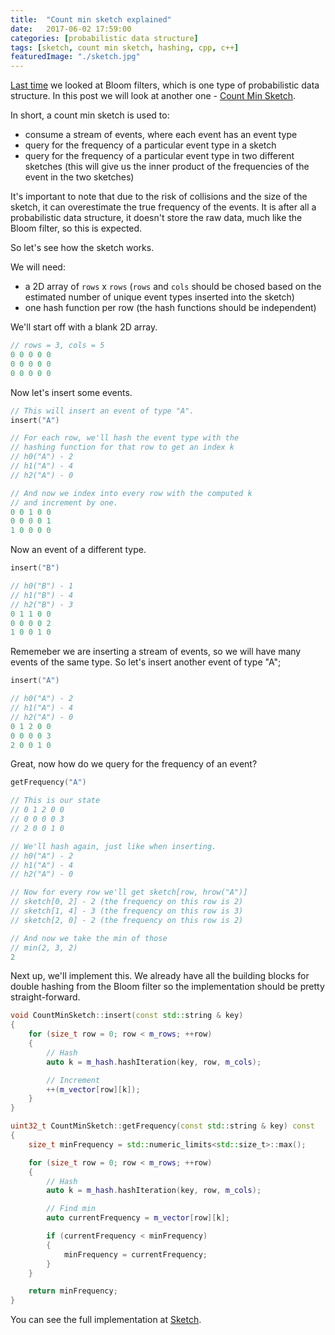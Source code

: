 ```yaml
---
title:  "Count min sketch explained"
date:   2017-06-02 17:59:00
categories: [probabilistic data structure]
tags: [sketch, count min sketch, hashing, cpp, c++]
featuredImage: "./sketch.jpg"
---
```


[Last time](/posts/4-bloom-filter-part-3/) we looked at Bloom filters, which is one type of probabilistic data structure. In this post we will look at another one - [Count Min Sketch](https://en.wikipedia.org/wiki/Count%E2%80%93min_sketch).   

In short, a count min sketch is used to:
* consume a stream of events, where each event has an event type
* query for the frequency of a particular event type in a sketch
* query for the frequency of a particular event type in two different sketches (this will give us the inner product of the frequencies of the event in the two sketches)

It's important to note that due to the risk of collisions and the size of the sketch, it can overestimate the true frequency of the events. It is after all a probabilistic data structure, it doesn't store the raw data, much like the Bloom filter, so this is expected. 

So let's see how the sketch works. 

We will need:
* a 2D array of `rows` x `rows` (`rows` and `cols` should be chosed based on the estimated number of unique event types inserted into the sketch)
* one hash function per row (the hash functions should be independent)


We'll start off with a blank 2D array. 


```cpp
// rows = 3, cols = 5
0 0 0 0 0
0 0 0 0 0
0 0 0 0 0
```

Now let's insert some events.

```cpp
// This will insert an event of type "A".
insert("A")

// For each row, we'll hash the event type with the
// hashing function for that row to get an index k
// h0("A") - 2
// h1("A") - 4
// h2("A") - 0

// And now we index into every row with the computed k
// and increment by one.
0 0 1 0 0
0 0 0 0 1
1 0 0 0 0
```

Now an event of a different type.
```cpp
insert("B")

// h0("B") - 1
// h1("B") - 4
// h2("B") - 3
0 1 1 0 0
0 0 0 0 2
1 0 0 1 0
```

Rememeber we are inserting a stream of events, so we will have many events of the same type. So let's insert another event of type "A";
```cpp
insert("A")

// h0("A") - 2
// h1("A") - 4
// h2("A") - 0
0 1 2 0 0
0 0 0 0 3
2 0 0 1 0
```

Great, now how do we query for the frequency of an event?

```cpp
getFrequency("A")

// This is our state
// 0 1 2 0 0
// 0 0 0 0 3
// 2 0 0 1 0

// We'll hash again, just like when inserting.
// h0("A") - 2
// h1("A") - 4
// h2("A") - 0

// Now for every row we'll get sketch[row, hrow("A")]
// sketch[0, 2] - 2 (the frequency on this row is 2)
// sketch[1, 4] - 3 (the frequency on this row is 3)
// sketch[2, 0] - 2 (the frequency on this row is 2)

// And now we take the min of those
// min(2, 3, 2)
2
```

Next up, we'll implement this. We already have all the building blocks for double hashing from the Bloom filter so the implementation should be pretty straight-forward. 

```cpp
void CountMinSketch::insert(const std::string & key)
{
    for (size_t row = 0; row < m_rows; ++row)
    {
        // Hash 
        auto k = m_hash.hashIteration(key, row, m_cols);

        // Increment
        ++(m_vector[row][k]);
    }
}

uint32_t CountMinSketch::getFrequency(const std::string & key) const
{
    size_t minFrequency = std::numeric_limits<std::size_t>::max();

    for (size_t row = 0; row < m_rows; ++row)
    {
        // Hash 
        auto k = m_hash.hashIteration(key, row, m_cols);

        // Find min 
        auto currentFrequency = m_vector[row][k];

        if (currentFrequency < minFrequency)
        {
            minFrequency = currentFrequency;
        }
    }

    return minFrequency;
}
```

You can see the full implementation at [Sketch](https://github.com/iolivia/bloom-filter/tree/master/BloomFilter/src/Sketch).